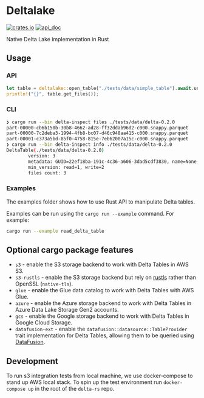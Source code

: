 Deltalake
=========

[![crates.io](https://img.shields.io/crates/v/deltalake.svg?style=flat-square)](https://crates.io/crates/deltalake)
[![api_doc](https://img.shields.io/badge/doc-api-blue)](https://docs.rs/deltalake)

Native Delta Lake implementation in Rust


Usage
-----

### API

```rust
let table = deltalake::open_table("./tests/data/simple_table").await.unwrap();
println!("{}", table.get_files());
```


### CLI

```bash
❯ cargo run --bin delta-inspect files ./tests/data/delta-0.2.0
part-00000-cb6b150b-30b8-4662-ad28-ff32ddab96d2-c000.snappy.parquet
part-00000-7c2deba3-1994-4fb8-bc07-d46c948aa415-c000.snappy.parquet
part-00001-c373a5bd-85f0-4758-815e-7eb62007a15c-c000.snappy.parquet
❯ cargo run --bin delta-inspect info ./tests/data/delta-0.2.0
DeltaTable(./tests/data/delta-0.2.0)
        version: 3
        metadata: GUID=22ef18ba-191c-4c36-a606-3dad5cdf3830, name=None, description=None, partitionColumns=[], createdTime=1564524294376, configuration={}
        min_version: read=1, write=2
        files count: 3
```

### Examples

The examples folder shows how to use Rust API to manipulate Delta tables.

Examples can be run using the `cargo run --example` command. For example:

```bash
cargo run --example read_delta_table
```

Optional cargo package features
-----------------------

- `s3` - enable the S3 storage backend to work with Delta Tables in AWS S3.
- `s3-rustls` - enable the S3 storage backend but rely on [rustls](https://github.com/ctz/rustls) rather than OpenSSL (`native-tls`).
- `glue` - enable the Glue data catalog to work with Delta Tables with AWS Glue.
- `azure` - enable the Azure storage backend to work with Delta Tables in Azure Data Lake Storage Gen2 accounts.
- `gcs` - enable the Google storage backend to work with Delta Tables in Google Cloud Storage.
- `datafusion-ext` - enable the `datafusion::datasource::TableProvider` trait implementation for Delta Tables, allowing them to be queried using [DataFusion](https://github.com/apache/arrow-datafusion).


Development
-----------

To run s3 integration tests from local machine, we use docker-compose to stand
up AWS local stack. To spin up the test environment run `docker-compose up` in
the root of the `delta-rs` repo.
